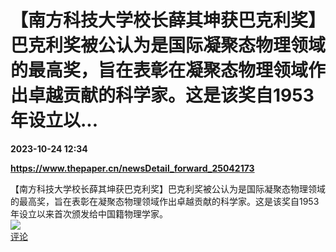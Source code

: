 # 【南方科技大学校长薛其坤获巴克利奖】巴克利奖被公认为是国际凝聚态物理领域的最高奖，旨在表彰在凝聚态物理领域作出卓越贡献的科学家。这是该奖自1953年设立以...

**2023-10-24 12:34**

**https://www.thepaper.cn/newsDetail_forward_25042173**

【南方科技大学校长薛其坤获巴克利奖】巴克利奖被公认为是国际凝聚态物理领域的最高奖，旨在表彰在凝聚态物理领域作出卓越贡献的科学家。这是该奖自1953年设立以来首次颁发给中国籍物理学家。  
![](https://img3.chouti.com/CHOUTI_231024_19538EC688C240BBAD3CB1D8EB9AE742.png)  
[评论](https://m.chouti.com/link/40391178)